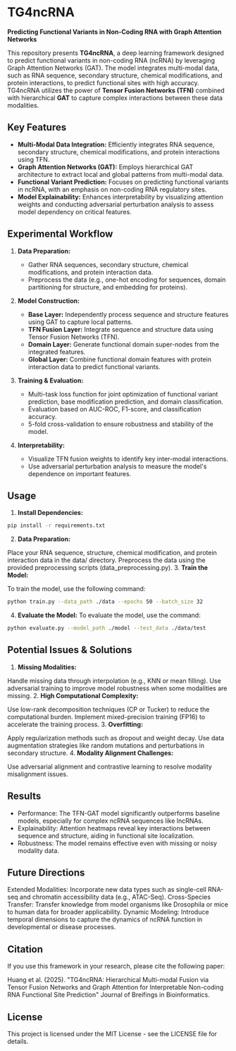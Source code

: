 # TG4ncRNA
**Predicting Functional Variants in Non-Coding RNA with Graph Attention Networks**

This repository presents **TG4ncRNA**, a deep learning framework designed to predict functional variants in non-coding RNA (ncRNA) by leveraging Graph Attention Networks (GAT). The model integrates multi-modal data, such as RNA sequence, secondary structure, chemical modifications, and protein interactions, to predict functional sites with high accuracy. TG4ncRNA utilizes the power of **Tensor Fusion Networks (TFN)** combined with hierarchical **GAT** to capture complex interactions between these data modalities.

## Key Features

- **Multi-Modal Data Integration:** Efficiently integrates RNA sequence, secondary structure, chemical modifications, and protein interactions using TFN.
- **Graph Attention Networks (GAT):** Employs hierarchical GAT architecture to extract local and global patterns from multi-modal data.
- **Functional Variant Prediction:** Focuses on predicting functional variants in ncRNA, with an emphasis on non-coding RNA regulatory sites.
- **Model Explainability:** Enhances interpretability by visualizing attention weights and conducting adversarial perturbation analysis to assess model dependency on critical features.

## Experimental Workflow

1. **Data Preparation:**
   - Gather RNA sequences, secondary structure, chemical modifications, and protein interaction data.
   - Preprocess the data (e.g., one-hot encoding for sequences, domain partitioning for structure, and embedding for proteins).

2. **Model Construction:**
   - **Base Layer:** Independently process sequence and structure features using GAT to capture local patterns.
   - **TFN Fusion Layer:** Integrate sequence and structure data using Tensor Fusion Networks (TFN).
   - **Domain Layer:** Generate functional domain super-nodes from the integrated features.
   - **Global Layer:** Combine functional domain features with protein interaction data to predict functional variants.

3. **Training & Evaluation:**
   - Multi-task loss function for joint optimization of functional variant prediction, base modification prediction, and domain classification.
   - Evaluation based on AUC-ROC, F1-score, and classification accuracy.
   - 5-fold cross-validation to ensure robustness and stability of the model.

4. **Interpretability:**
   - Visualize TFN fusion weights to identify key inter-modal interactions.
   - Use adversarial perturbation analysis to measure the model's dependence on important features.

## Usage

1. **Install Dependencies:**

```bash
pip install -r requirements.txt
```
2. **Data Preparation:**

Place your RNA sequence, structure, chemical modification, and protein interaction data in the data/ directory.
Preprocess the data using the provided preprocessing scripts (data_preprocessing.py).
3. **Train the Model:**

To train the model, use the following command:
```bash
python train.py --data_path ./data --epochs 50 --batch_size 32
```
4. **Evaluate the Model:**
To evaluate the model, use the command:
```bash
python evaluate.py --model_path ./model --test_data ./data/test
```
## Potential Issues & Solutions
1. **Missing Modalities:**

Handle missing data through interpolation (e.g., KNN or mean filling).
Use adversarial training to improve model robustness when some modalities are missing.
2. **High Computational Complexity:**

Use low-rank decomposition techniques (CP or Tucker) to reduce the computational burden.
Implement mixed-precision training (FP16) to accelerate the training process.
3. **Overfitting:**

Apply regularization methods such as dropout and weight decay.
Use data augmentation strategies like random mutations and perturbations in secondary structure.
4. **Modality Alignment Challenges:**

Use adversarial alignment and contrastive learning to resolve modality misalignment issues.
## Results
  - Performance: The TFN-GAT model significantly outperforms baseline models, especially for complex ncRNA sequences like lncRNAs.
  - Explainability: Attention heatmaps reveal key interactions between sequence and structure, aiding in functional site localization.
  - Robustness: The model remains effective even with missing or noisy modality data.
## Future Directions
Extended Modalities: Incorporate new data types such as single-cell RNA-seq and chromatin accessibility data (e.g., ATAC-Seq).
Cross-Species Transfer: Transfer knowledge from model organisms like Drosophila or mice to human data for broader applicability.
Dynamic Modeling: Introduce temporal dimensions to capture the dynamics of ncRNA function in developmental or disease processes.
## Citation
If you use this framework in your research, please cite the following paper:

Huang et al. (2025). "TG4ncRNA: Hierarchical Multi-modal Fusion via Tensor Fusion Networks and Graph Attention for Interpretable Non-coding RNA Functional Site Prediction" Journal of Breifings in Bioinformatics.
## License
This project is licensed under the MIT License - see the LICENSE file for details.

